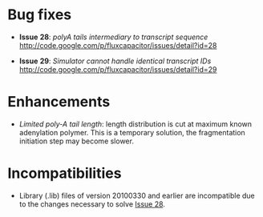 # Bug fixes #

  * **Issue** **28**: _polyA tails intermediary to transcript sequence_<br><a href='http://code.google.com/p/fluxcapacitor/issues/detail?id=28'>http://code.google.com/p/fluxcapacitor/issues/detail?id=28</a></li></ul>

<ul><li><b>Issue</b> <b>29</b>: <i>Simulator cannot handle identical transcript IDs</i><br><a href='http://code.google.com/p/fluxcapacitor/issues/detail?id=29'>http://code.google.com/p/fluxcapacitor/issues/detail?id=29</a></li></ul>

# Enhancements #

  * _Limited poly-A tail length_: length distribution is cut at maximum known adenylation polymer. This is a temporary solution, the fragmentation initiation step may become slower.

# Incompatibilities #

  * Library (.lib) files of version 20100330 and earlier are incompatible due to the changes necessary to solve [Issue 28](https://code.google.com/p/fluxcapacitor/issues/detail?id=28).